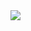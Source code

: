 
<img src = "https://github-readme-stats.vercel.app/api/top-langs/?username=clarosabel2&layout=compact">

